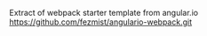 Extract of webpack starter template from angular.io
https://github.com/fezmist/angulario-webpack.git